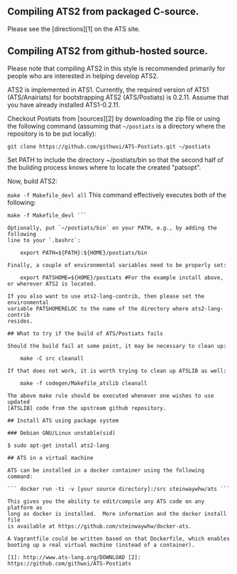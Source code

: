 ## Compiling ATS2 from packaged C-source.

Please see the [directions][1] on the ATS site.

## Compiling ATS2 from github-hosted source.

Please note that compiling ATS2 in this style is recommended primarily for
people who are interested in helping develop ATS2.

ATS2 is implemented in ATS1.  Currently, the required version of ATS1
(ATS/Anairiats) for bootstrapping ATS2 (ATS/Postiats) is 0.2.11.  Assume
that you have already installed ATS1-0.2.11.

Checkout Postiats from [sources][2] by downloading the zip file or using the
following command (assuming that `~/postiats` is a directory where the
repository is to be put locally):


    git clone https://github.com/githwxi/ATS-Postiats.git ~/postiats

Set PATH to include the directory ~/postiats/bin so that the second half of
the building process knows where to locate the created "patsopt".

Now, build ATS2:

``` make -f Makefile_devl all ``` This command effectively executes both of
the following:

``` make -f codegen/Makefile_atslib # this is only needed for the first time
make -f Makefile_devl ```

Optionally, put `~/postiats/bin` on your PATH, e.g., by adding the following
line to your `.bashrc`:

    export PATH=${PATH}:${HOME}/postiats/bin

Finally, a couple of environmental variables need to be properly set:

    export PATSHOME=${HOME}/postiats #For the example install above, or wherever ATS2 is located.

If you also want to use ats2-lang-contrib, then please set the environmental
variable PATSHOMERELOC to the name of the directory where ats2-lang-contrib
resides.

## What to try if the build of ATS/Postiats fails

Should the build fail at some point, it may be necessary to clean up:

    make -C src cleanall

If that does not work, it is worth trying to clean up ATSLIB as well:

    make -f codegen/Makefile_atslib cleanall

The above make rule should be executed whenever one wishes to use updated
[ATSLIB] code from the upstream github repository.

## Install ATS using package system

### Debian GNU/Linux unstable(sid)

$ sudo apt-get install ats2-lang

## ATS in a virtual machine

ATS can be installed in a docker container using the following command:

``` docker run -ti -v [your source directory]:/src steinwaywhw/ats ```

This gives you the ability to edit/compile any ATS code on any platform as
long as docker is installed.  More information and the docker install file
is available at https://github.com/steinwaywhw/docker-ats.

A Vagrantfile could be written based on that Dockerfile, which enables
booting up a real virtual machine (instead of a container).

[1]: http://www.ats-lang.org/DOWNLOAD [2]:
https://github.com/githwxi/ATS-Postiats
